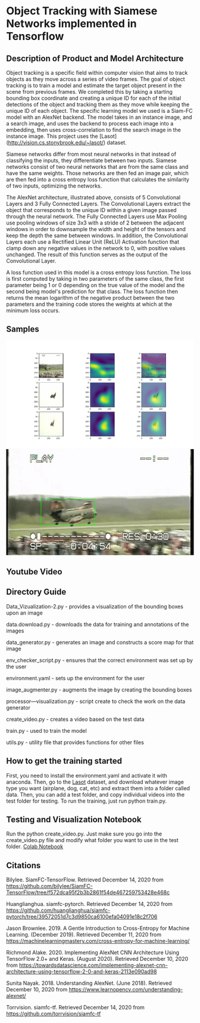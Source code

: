 # Object Tracking with Siamese Networks implemented in Tensorflow

## Description of Product and Model Architecture
Object tracking is a specific field within computer vision that aims to track objects as they move across a series of video frames. The goal of object tracking is to train a model and estimate the target object present in the scene from previous frames. We completed this by taking a starting bounding box coordinate and creating a unique ID for each of the initial detections of the object and tracking them as they move while keeping the unique ID of each object. The specific learning model we used is a Siam-FC model with an AlexNet backend. The model takes in an instance image, and a search image, and uses the backend to process each image into a embedding, then uses cross-correlation to find the search image in the instance image. This project uses the [Lasot]
(http://vision.cs.stonybrook.edu/~lasot/) dataset.

Siamese networks differ from most neural networks in that instead of classifying the inputs, they differentiate between two inputs. Siamese networks consist of two neural networks that are from the same class and have the same weights. Those networks are then fed an image pair, which are then fed into a cross entropy loss function that calculates the similarity of two inputs, optimizing the networks.

The AlexNet architecture, illustrated above, consists of 5 Convolutional Layers and 3 Fully Connected Layers. The Convolutional Layers extract the object that corresponds to the unique ID within a given image passed through the neural network. The Fully Connected Layers use Max Pooling use pooling windows of size 3x3 with a stride of 2 between the adjacent windows in order to downsample the width and height of the tensors and keep the depth the same between windows. In addition, the Convolutional Layers each use a Rectified Linear Unit (ReLU) Activation function that clamp down any negative values in the network to 0, with positive values unchanged. The result of this function serves as the output of the Convolutional Layer.

A loss function used in this model is a cross entropy loss function. The loss is first computed by taking in two parameters of the same class, the first parameter being 1 or 0 depending on the true value of the model and the second being model's prediction for that class. The loss function then returns the mean logarithm of the negative product between the two parameters and the training code stores the weights at which at the minimum loss occurs. 

## Samples
![Alt text](samples/1.png "Sample Image")
![Alt text](samples/video.gif "Sample Video")

## Youtube Video

## Directory Guide
Data_Vizualization-2.py - provides a visualization of the bounding boxes upon an image

data.download.py - downloads the data for training and annotations of the images 

data_generator.py - generates an image and constructs a score map for that image

env_checker_script.py - ensures that the correct environment was set up by the user

environment.yaml - sets up the environment for the user

image_augmenter.py - augments the image by creating the bounding boxes 

processor—visualization.py - script create to check the work on the data generator 

create_video.py - creates a video based on the test data

train.py - used to train the model

utils.py - utility file that provides functions for other files

## How to get the training started
First, you need to install the environment.yaml and activate it with anaconda.
Then, go to the [Lasot](http://vision.cs.stonybrook.edu/~lasot/) dataset, and download whatever image type you want (airplane, dog, cat, etc) and extract them into a folder called data. Then, you can add a test folder, and copy individual videos into the test folder for testing. To run the training, just run python train.py.

## Testing and Visualization Notebook
Run the python create_video.py. Just make sure you go into the create_video.py file and modify what folder you want to use in the test folder.
[Colab Notebook](https://colab.research.google.com/drive/1N6iv5DFCrvkdAvlU3xLz87_mMWimnAUk?usp=sharing)

## Citations
Bilylee. SiamFC-TensorFlow. Retrieved December 14, 2020 from https://github.com/bilylee/SiamFC-TensorFlow/tree/f572dca95f2b3b2861f54de467259753428e468c 

Huanglianghua. siamfc-pytorch. Retrieved December 14, 2020 from https://github.com/huanglianghua/siamfc-pytorch/tree/39572051d7c3d9850ca6100efa04091e18c2f706 

Jason Brownlee. 2019. A Gentle Introduction to Cross-Entropy for Machine Learning. (December 2019). Retrieved December 11, 2020 from https://machinelearningmastery.com/cross-entropy-for-machine-learning/ 

Richmond Alake. 2020. Implementing AlexNet CNN Architecture Using TensorFlow 2.0+ and Keras. (August 2020). Retrieved December 10, 2020 from https://towardsdatascience.com/implementing-alexnet-cnn-architecture-using-tensorflow-2-0-and-keras-2113e090ad98 

Sunita Nayak. 2018. Understanding AlexNet. (June 2018). Retrieved December 10, 2020 from https://www.learnopencv.com/understanding-alexnet/ 

Torrvision. siamfc-tf. Retrieved December 14, 2020 from https://github.com/torrvision/siamfc-tf 
